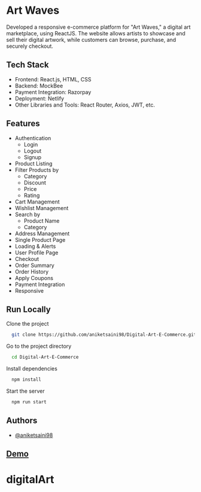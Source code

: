 
# Art Waves
Developed a responsive e-commerce platform for "Art Waves," a digital art marketplace, using ReactJS. The website allows artists to showcase and sell their digital artwork, while customers can browse, purchase, and securely checkout. 

## Tech Stack
- Frontend: React.js, HTML, CSS
- Backend: MockBee
- Payment Integration: Razorpay
- Deployment: Netlify
- Other Libraries and Tools: React Router, Axios, JWT, etc.

## Features
- Authentication
  - Login
  - Logout
  - Signup
- Product Listing
- Filter Products by
  - Category
  - Discount
  - Price
  - Rating
- Cart Management
- Wishlist Management
- Search by
  - Product Name
  - Category
- Address Management
- Single Product Page
- Loading & Alerts
- User Profile Page
- Checkout
- Order Summary
- Order History
- Apply Coupons
- Payment Integration
- Responsive

## Run Locally

Clone the project
```bash
  git clone https://github.com/aniketsaini98/Digital-Art-E-Commerce.git
```

Go to the project directory
```bash
  cd Digital-Art-E-Commerce
```

Install dependencies
```bash
  npm install
```

Start the server
```bash
  npm run start
```

## Authors
- [@aniketsaini98](https://www.github.com/aniketsaini98/)

## [Demo](https://digital-art-e-commerce.vercel.app/)

# digitalArt
